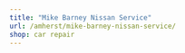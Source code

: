 ```yaml
---
title: "Mike Barney Nissan Service"
url: /amherst/mike-barney-nissan-service/
shop: car repair
---
```

